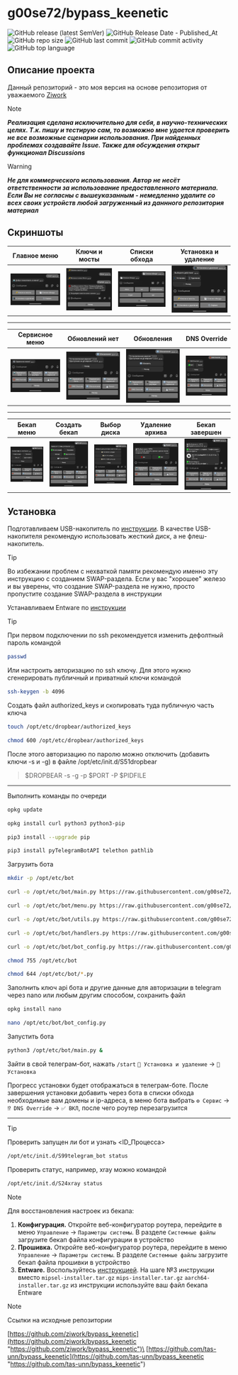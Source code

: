 # g00se72/bypass_keenetic
![GitHub release (latest SemVer)](https://img.shields.io/github/v/release/g00se72/bypass_keenetic)
![GitHub Release Date - Published_At](https://img.shields.io/github/release-date/g00se72/bypass_keenetic)
![GitHub repo size](https://img.shields.io/github/repo-size/g00se72/bypass_keenetic)
![GitHub last commit](https://img.shields.io/github/last-commit/g00se72/bypass_keenetic)
![GitHub commit activity](https://img.shields.io/github/commit-activity/y/g00se72/bypass_keenetic)
![GitHub top language](https://img.shields.io/github/languages/top/g00se72/bypass_keenetic)

## Описание проекта

Данный репозиторий - это моя версия на основе репозитория от уважаемого [Ziwork](https://github.com/ziwork/bypass_keenetic "https://github.com/ziwork/bypass_keenetic")

> [!NOTE]  
> ***Реализация сделана исключительно для себя, в научно-технических целях. Т.к. пишу и тестирую сам, то возможно мне удается проверить не все возможные сценарии использования. При найденных проблемах создавайте Issue. Также для обсуждения открыт функционал Discussions***

> [!WARNING]
> ***Не для коммерческого использования. Автор не несёт ответственности за использование предоставленного материала. Если Вы не согласны с вышеуказанным - немедленно удалите со всех своих устройств любой загруженный из даннного репозитория материал***

## Скриншоты
| Главное меню | Ключи и мосты | Списки обхода | Установка и удаление |
|--------------|---------------|---------------|----------------------|
| ![Главное меню](https://raw.githubusercontent.com/g00se72/bypass_keenetic/e6698361cfea854c4eb049accd524c012df2c9a6/screens/MENU_MAIN.png) | ![Ключи и мосты](https://raw.githubusercontent.com/g00se72/bypass_keenetic/e6698361cfea854c4eb049accd524c012df2c9a6/screens/MENU_VLESS.png) | ![Списки обхода](https://raw.githubusercontent.com/g00se72/bypass_keenetic/e6698361cfea854c4eb049accd524c012df2c9a6/screens/MENU_BYPASS_FILES.png) | ![Установка и удаление](https://raw.githubusercontent.com/g00se72/bypass_keenetic/e6698361cfea854c4eb049accd524c012df2c9a6/screens/install_remove_menu.png) |

---

| Сервисное меню | Обновлений нет | Обновления | DNS Override |
|----------------|------------|------------------------|--------------|
| ![Сервисное меню](https://raw.githubusercontent.com/g00se72/bypass_keenetic/e6698361cfea854c4eb049accd524c012df2c9a6/screens/MENU_SERVICE.png) | ![Обновления](https://raw.githubusercontent.com/g00se72/bypass_keenetic/e6698361cfea854c4eb049accd524c012df2c9a6/screens/updates_menu.png) | ![Обновления (состояние)](https://raw.githubusercontent.com/g00se72/bypass_keenetic/e6698361cfea854c4eb049accd524c012df2c9a6/screens/updates_menu(need_update).png) | ![DNS Override](https://raw.githubusercontent.com/g00se72/bypass_keenetic/e6698361cfea854c4eb049accd524c012df2c9a6/screens/dns_override_menu.png) |

---

| Бекап меню | Создать бекап | Выбор диска | Удаление архива | Бекап завершен |
|------------|---------------|-------------|-----------------|----------------|
| ![Бекап меню](https://raw.githubusercontent.com/g00se72/bypass_keenetic/e6698361cfea854c4eb049accd524c012df2c9a6/screens/backup_menu.png) | ![Создать бекап](https://raw.githubusercontent.com/g00se72/bypass_keenetic/e6698361cfea854c4eb049accd524c012df2c9a6/screens/backup_menu(backup_state).png) | ![Выбор диска](https://raw.githubusercontent.com/g00se72/bypass_keenetic/e6698361cfea854c4eb049accd524c012df2c9a6/screens/drive_selection_menu.png) | ![Удаление архива](https://raw.githubusercontent.com/g00se72/bypass_keenetic/e6698361cfea854c4eb049accd524c012df2c9a6/screens/delete_archive_menu.png) | ![Бекап завершен](https://raw.githubusercontent.com/g00se72/bypass_keenetic/e6698361cfea854c4eb049accd524c012df2c9a6/screens/backup_done.png) |

## Установка

Подготавливаем USB-накопитель по [инструкции](https://help.keenetic.com/hc/ru/articles/360000184259-%D0%9A%D0%B0%D0%BA-%D0%BF%D0%BE%D0%B4%D0%B3%D0%BE%D1%82%D0%BE%D0%B2%D0%B8%D1%82%D1%8C-USB-%D0%BD%D0%B0%D0%BA%D0%BE%D0%BF%D0%B8%D1%82%D0%B5%D0%BB%D1%8C-%D0%B4%D0%BB%D1%8F-%D0%B8%D1%81%D0%BF%D0%BE%D0%BB%D1%8C%D0%B7%D0%BE%D0%B2%D0%B0%D0%BD%D0%B8%D1%8F-%D0%B2-%D0%BA%D0%B0%D1%87%D0%B5%D1%81%D1%82%D0%B2%D0%B5-%D1%85%D1%80%D0%B0%D0%BD%D0%B8%D0%BB%D0%B8%D1%89%D0%B0-%D0%B8-%D0%BE%D0%B4%D0%BD%D0%BE%D0%B2%D1%80%D0%B5%D0%BC%D0%B5%D0%BD%D0%BD%D0%BE-%D1%80%D0%B0%D1%81%D1%88%D0%B8%D1%80%D0%B5%D0%BD%D0%B8%D1%8F-%D0%BE%D0%B1%D1%8A%D0%B5%D0%BC%D0%B0-%D0%BE%D0%BF%D0%B5%D1%80%D0%B0%D1%82%D0%B8%D0%B2%D0%BD%D0%BE%D0%B9-%D0%BF%D0%B0%D0%BC%D1%8F%D1%82%D0%B8-%D0%B8%D0%BD%D1%82%D0%B5%D1%80%D0%BD%D0%B5%D1%82-%D1%86%D0%B5%D0%BD%D1%82%D1%80%D0%B0). В качестве USB-накопителя рекомендую использовать жесткий диск, а не флеш-накопитель.

> [!TIP]
> Во избежании проблем с нехваткой памяти рекомендую именно эту инструкцию с созданием SWAP-раздела. Если у вас "хорошее" железо и вы уверены, что создание SWAP-раздела не нужно, просто пропустите создание SWAP-раздела в инструкции

Устанавливаем Entware по [инструкции](https://help.keenetic.com/hc/ru/articles/360021214160-%D0%A3%D1%81%D1%82%D0%B0%D0%BD%D0%BE%D0%B2%D0%BA%D0%B0-%D1%81%D0%B8%D1%81%D1%82%D0%B5%D0%BC%D1%8B-%D0%BF%D0%B0%D0%BA%D0%B5%D1%82%D0%BE%D0%B2-%D1%80%D0%B5%D0%BF%D0%BE%D0%B7%D0%B8%D1%82%D0%BE%D1%80%D0%B8%D1%8F-Entware-%D0%BD%D0%B0-USB-%D0%BD%D0%B0%D0%BA%D0%BE%D0%BF%D0%B8%D1%82%D0%B5%D0%BB%D1%8C)

> [!TIP]
> При первом подключении по ssh рекомендуется изменить дефолтный пароль командой
> ```bash
> passwd
> ```
>
> Или настроить авторизацию по ssh ключу. Для этого нужно сгенерировать публичный и приватный ключи командой
> ```bash
> ssh-keygen -b 4096
> ```
>
> Создать файл authorized_keys и скопировать туда публичную часть ключа
> ```bash
> touch /opt/etc/dropbear/authorized_keys
> ```
> ```bash
> chmod 600 /opt/etc/dropbear/authorized_keys
> ```
>
> После этого авторизацию по паролю можно отключить (добавить ключи -s и -g) в файле /opt/etc/init.d/S51dropbear
> > $DROPBEAR -s -g -p $PORT -P $PIDFILE

---

Выполнить команды по очереди
```bash
opkg update
```
```bash
opkg install curl python3 python3-pip
```
```bash
pip3 install --upgrade pip
```
```bash
pip3 install pyTelegramBotAPI telethon pathlib
```

Загрузить бота
```bash
mkdir -p /opt/etc/bot
```
```bash
curl -o /opt/etc/bot/main.py https://raw.githubusercontent.com/g00se72/bypass_keenetic/main/bot3/main.py
```
```bash
curl -o /opt/etc/bot/menu.py https://raw.githubusercontent.com/g00se72/bypass_keenetic/main/bot3/menu.py
```
```bash
curl -o /opt/etc/bot/utils.py https://raw.githubusercontent.com/g00se72/bypass_keenetic/main/bot3/utils.py
```
```bash
curl -o /opt/etc/bot/handlers.py https://raw.githubusercontent.com/g00se72/bypass_keenetic/main/bot3/handlers.py
```
```bash
curl -o /opt/etc/bot/bot_config.py https://raw.githubusercontent.com/g00se72/bypass_keenetic/main/bot3/bot_config.py
```
```bash
chmod 755 /opt/etc/bot
```
```bash
chmod 644 /opt/etc/bot/*.py
```

Заполнить ключ api бота и другие данные для авторизации в telegram через nano или любым другим способом, сохранить файл
```bash
opkg install nano
```
```bash
nano /opt/etc/bot/bot_config.py
```

Запустить бота

```bash
python3 /opt/etc/bot/main.py &
```

Зайти в свой телеграм-бот, нажать `/start`
`📲 Установка и удаление` -> `📲 Установка`

Прогресс установки будет отображаться в телеграм-боте. После завершения установки добавить через бота в списки обхода необходимые вам домены и ip-адреса, в меню бота выбрать `⚙️ Сервис` -> `⁉️ DNS Override` -> `✅ ВКЛ`, после чего роутер перезагрузится

---

> [!TIP]
> Проверить запущен ли бот и узнать <ID_Процесса>
> ```bash
> /opt/etc/init.d/S99telegram_bot status
> ```
> Проверить статус, например, xray можно командой
> ```bash
> /opt/etc/init.d/S24xray status
> ```


>[!NOTE]
>
> Для восстановления настроек из бекапа:
> 1) **Конфигурация.** Откройте веб-конфигуратор роутера, перейдите в меню `Управление` -> `Параметры системы`. В разделе `Системные файлы` загрузите бекап файла конфигурации в устройство
> 2) **Прошивка.** Откройте веб-конфигуратор роутера, перейдите в меню `Управление` -> `Параметры системы`. В разделе `Системные файлы` загрузите бекап файла прошивки в устройство
> 3) **Entware.** Воспользуйтесь [инструкцией](https://help.keenetic.com/hc/ru/articles/360021214160-%D0%A3%D1%81%D1%82%D0%B0%D0%BD%D0%BE%D0%B2%D0%BA%D0%B0-%D1%81%D0%B8%D1%81%D1%82%D0%B5%D0%BC%D1%8B-%D0%BF%D0%B0%D0%BA%D0%B5%D1%82%D0%BE%D0%B2-%D1%80%D0%B5%D0%BF%D0%BE%D0%B7%D0%B8%D1%82%D0%BE%D1%80%D0%B8%D1%8F-Entware-%D0%BD%D0%B0-USB-%D0%BD%D0%B0%D0%BA%D0%BE%D0%BF%D0%B8%D1%82%D0%B5%D0%BB%D1%8C). На шаге №3 инструкции вместо `mipsel-installer.tar.gz` `mips-installer.tar.gz` `aarch64-installer.tar.gz` из инструкции используйте ваш файл бекапа Entware

>[!NOTE]
>
> Ссылки на исходные репозитории
>
>[https://github.com/ziwork/bypass_keenetic](https://github.com/ziwork/bypass_keenetic "https://github.com/ziwork/bypass_keenetic")\
>[https://github.com/tas-unn/bypass_keenetic](https://github.com/tas-unn/bypass_keenetic "https://github.com/tas-unn/bypass_keenetic")
